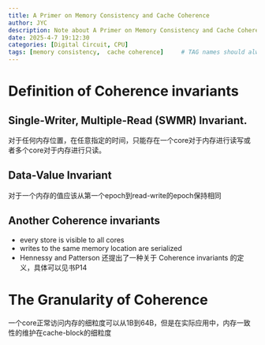```yaml
---
title: A Primer on Memory Consistency and Cache Coherence
author: JYC
description: Note about A Primer on Memory Consistency and Cache Coherence
date: 2025-4-7 19:12:30 
categories: [Digital Circuit, CPU]
tags: [memory consistency,  cache coherence]     # TAG names should always be lowercase
--- 
```



# Definition of Coherence invariants

## Single-Writer, Multiple-Read (SWMR) Invariant.

对于任何内存位置，在任意指定的时间，只能存在一个core对于内存进行读写或者多个core对于内存进行只读。

## Data-Value Invariant

对于一个内存的值应该从第一个epoch到read-write的epoch保持相同 

## Another Coherence invariants

- every store is visible to all cores
- writes to the same memory location are serialized 
- Hennessy and Patterson 还提出了一种关于 Coherence invariants 的定义，具体可以见书P14


# The Granularity of Coherence

一个core正常访问内存的细粒度可以从1B到64B，但是在实际应用中，内存一致性的维护在cache-block的细粒度
